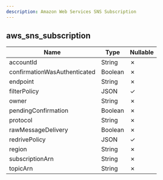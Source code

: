 ```yaml
---
description: Amazon Web Services SNS Subscription
---
```

aws_sns_subscription
--------------------

| **Name**                     | **Type** | **Nullable** |
| ---------------------------- | -------- | ------------ |
| accountId                    | String   | &cross;      |
| confirmationWasAuthenticated | Boolean  | &cross;      |
| endpoint                     | String   | &cross;      |
| filterPolicy                 | JSON     | &check;      |
| owner                        | String   | &cross;      |
| pendingConfirmation          | Boolean  | &cross;      |
| protocol                     | String   | &cross;      |
| rawMessageDelivery           | Boolean  | &cross;      |
| redrivePolicy                | JSON     | &check;      |
| region                       | String   | &cross;      |
| subscriptionArn              | String   | &cross;      |
| topicArn                     | String   | &cross;      |
